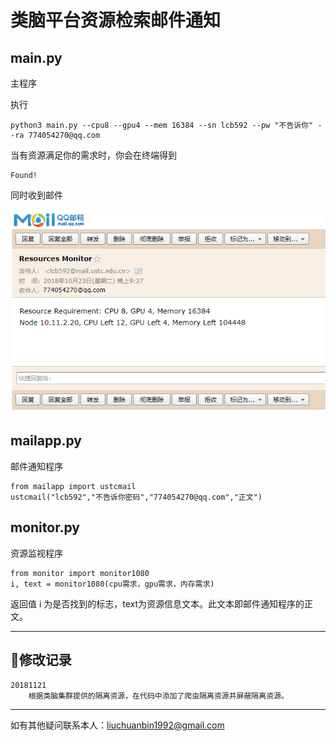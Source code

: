 # 类脑平台资源检索邮件通知

## main.py
主程序

执行

```
python3 main.py --cpu8 --gpu4 --mem 16384 --sn lcb592 --pw "不告诉你" --ra 774054270@qq.com
```

当有资源满足你的需求时，你会在终端得到

```shell
Found!
```

同时收到邮件

![image](./img/mail.png)

## mailapp.py
邮件通知程序

```shell
from mailapp import ustcmail
ustcmail("lcb592","不告诉你密码","774054270@qq.com","正文")
```

## monitor.py
资源监视程序

```
from monitor import monitor1080
i, text = monitor1080(cpu需求，gpu需求，内存需求)
```
返回值 i 为是否找到的标志，text为资源信息文本。此文本即邮件通知程序的正文。


---
## 修改记录
    20181121
        根据类脑集群提供的隔离资源，在代码中添加了爬虫隔离资源并屏蔽隔离资源。
---

如有其他疑问联系本人：liuchuanbin1992@gmail.com
